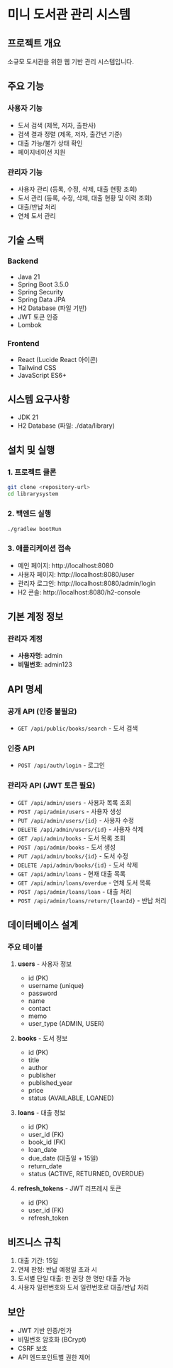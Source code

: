 # 미니 도서관 관리 시스템

## 프로젝트 개요
소규모 도서관을 위한 웹 기반 관리 시스템입니다.

## 주요 기능

### 사용자 기능
- 도서 검색 (제목, 저자, 출판사)
- 검색 결과 정렬 (제목, 저자, 출간년 기준)
- 대출 가능/불가 상태 확인
- 페이지네이션 지원

### 관리자 기능
- 사용자 관리 (등록, 수정, 삭제, 대출 현황 조회)
- 도서 관리 (등록, 수정, 삭제, 대출 현황 및 이력 조회)
- 대출/반납 처리
- 연체 도서 관리

## 기술 스택

### Backend
- Java 21
- Spring Boot 3.5.0
- Spring Security
- Spring Data JPA
- H2 Database (파일 기반)
- JWT 토큰 인증
- Lombok

### Frontend
- React (Lucide React 아이콘)
- Tailwind CSS
- JavaScript ES6+

## 시스템 요구사항
- JDK 21
- H2 Database (파일: ./data/library)

## 설치 및 실행

### 1. 프로젝트 클론
```bash
git clone <repository-url>
cd librarysystem
```

### 2. 백엔드 실행
```bash
./gradlew bootRun
```

### 3. 애플리케이션 접속
- 메인 페이지: http://localhost:8080
- 사용자 페이지: http://localhost:8080/user
- 관리자 로그인: http://localhost:8080/admin/login
- H2 콘솔: http://localhost:8080/h2-console

## 기본 계정 정보

### 관리자 계정
- **사용자명**: admin
- **비밀번호**: admin123

## API 명세

### 공개 API (인증 불필요)
- `GET /api/public/books/search` - 도서 검색

### 인증 API
- `POST /api/auth/login` - 로그인

### 관리자 API (JWT 토큰 필요)
- `GET /api/admin/users` - 사용자 목록 조회
- `POST /api/admin/users` - 사용자 생성
- `PUT /api/admin/users/{id}` - 사용자 수정
- `DELETE /api/admin/users/{id}` - 사용자 삭제
- `GET /api/admin/books` - 도서 목록 조회
- `POST /api/admin/books` - 도서 생성
- `PUT /api/admin/books/{id}` - 도서 수정
- `DELETE /api/admin/books/{id}` - 도서 삭제
- `GET /api/admin/loans` - 현재 대출 목록
- `GET /api/admin/loans/overdue` - 연체 도서 목록
- `POST /api/admin/loans/loan` - 대출 처리
- `POST /api/admin/loans/return/{loanId}` - 반납 처리

## 데이터베이스 설계

### 주요 테이블
1. **users** - 사용자 정보
   - id (PK)
   - username (unique)
   - password
   - name
   - contact
   - memo
   - user_type (ADMIN, USER)

2. **books** - 도서 정보
   - id (PK)
   - title
   - author
   - publisher
   - published_year
   - price
   - status (AVAILABLE, LOANED)

3. **loans** - 대출 정보
   - id (PK)
   - user_id (FK)
   - book_id (FK)
   - loan_date
   - due_date (대출일 + 15일)
   - return_date
   - status (ACTIVE, RETURNED, OVERDUE)

4. **refresh_tokens** - JWT 리프레시 토큰
   - id (PK)
   - user_id (FK)
   - refresh_token

## 비즈니스 규칙
1. 대출 기간: 15일
2. 연체 판정: 반납 예정일 초과 시
3. 도서별 단일 대출: 한 권당 한 명만 대출 가능
4. 사용자 일련번호와 도서 일련번호로 대출/반납 처리

## 보안
- JWT 기반 인증/인가
- 비밀번호 암호화 (BCrypt)
- CSRF 보호
- API 엔드포인트별 권한 제어
